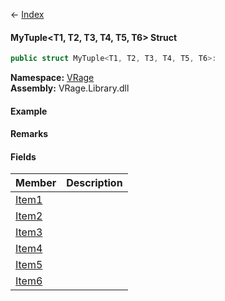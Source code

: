 ← [Index](Api-Index)

#### MyTuple&lt;T1, T2, T3, T4, T5, T6&gt; Struct

```csharp
public struct MyTuple<T1, T2, T3, T4, T5, T6>: 
```

**Namespace:** [VRage](VRage)  
**Assembly:** VRage.Library.dll

#### Example

#### Remarks

#### Fields

|Member|Description|
|---|---|
|[Item1](VRage.MyTuple`6.Item1)||
|[Item2](VRage.MyTuple`6.Item2)||
|[Item3](VRage.MyTuple`6.Item3)||
|[Item4](VRage.MyTuple`6.Item4)||
|[Item5](VRage.MyTuple`6.Item5)||
|[Item6](VRage.MyTuple`6.Item6)||


